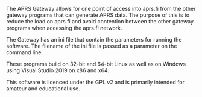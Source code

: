 The APRS Gateway allows for one point of access into aprs.fi from the other
gateway programs that can generate APRS data. The purpose of this is to reduce
the load on aprs.fi and avoid contention between the other gateway programs when
accessing the aprs.fi network.

The Gateway has an ini file that contain the parameters for running the
software. The filename of the ini file is passed as a parameter on the command
line.

These programs build on 32-bit and 64-bit Linux as well as on Windows using
Visual Studio 2019 on x86 and x64.

This software is licenced under the GPL v2 and is primarily intended for amateur and
educational use.
